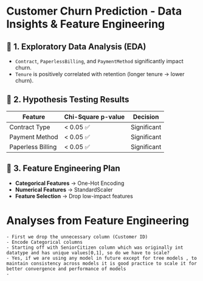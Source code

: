 # Customer Churn Prediction - Data Insights & Feature Engineering

## 📌 1. Exploratory Data Analysis (EDA)
- `Contract`, `PaperlessBilling`, and `PaymentMethod` significantly impact churn.
- `Tenure` is positively correlated with retention (longer tenure → lower churn).

## 📌 2. Hypothesis Testing Results
| Feature            | Chi-Square p-value | Decision |
|--------------------|------------------|---------|
| Contract Type     | < 0.05 ✅  | Significant |
| Payment Method    | < 0.05 ✅  | Significant |
| Paperless Billing | < 0.05 ✅  | Significant |

## 📌 3. Feature Engineering Plan
- **Categorical Features** → One-Hot Encoding
- **Numerical Features** → StandardScaler
- **Feature Selection** → Drop low-impact features

# Analyses from Feature Engineering
    - First we drop the unnecessary column (Customer ID)
    - Encode Categorical columns
    - Starting off with SeniorCitizen column which was originally int datatype and has unique values[0,1], so do we have to scale?
    - Yes, if we are using any model in future except for tree models , to maintain consistency across models it is good practice to scale it for better convergence and performance of models
    -